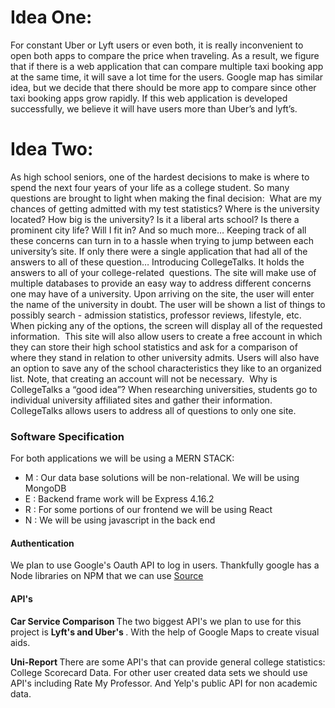 # Idea One: 

For constant Uber or Lyft users or even both, it is really inconvenient to open both apps to compare the price when traveling. As a result, we figure that if there is a web application that can compare multiple taxi booking app at the same time, it will save a lot time for the users. Google map has similar idea, but we decide that there should be more app to compare since other taxi booking apps grow rapidly. If this web application is developed successfully, we believe it will have users more than Uber’s and lyft’s.  
 
 # Idea Two:
 
 As high school seniors, one of the hardest decisions to make is where to spend the next four years of your life as a college student. So many questions are brought to light when making the final decision: 
	What are my chances of getting admitted with my test statistics?
	Where is the university located?
	How big is the university?
	Is it a liberal arts school?
	Is there a prominent city life?
	Will I fit in?
	And so much more…
	Keeping track of all these concerns can turn in to a hassle when trying to jump between each university’s site. If only there were a single application that had all of the answers to all of these question…
	Introducing CollegeTalks. It holds the answers to all of your college-related  questions. The site will make use of multiple databases to provide an easy way to address different concerns one may have of a university. Upon arriving on the site, the user will enter the name of the university in doubt. The user will be shown a list of things to possibly search - admission statistics, professor reviews, lifestyle, etc. When picking any of the options, the screen will display all of the requested information. 
	This site will also allow users to create a free account in which they can store their high school statistics and ask for a comparison of where they stand in relation to other university admits. Users will also have an option to save any of the school characteristics they like to an organized list. Note, that creating an account will not be necessary. 
	Why is CollegeTalks a “good idea”? When researching universities, students go to individual university affiliated sites and gather their information. CollegeTalks allows users to address all of questions to only one site. 
 
 
 
<h3>Software Specification </h3>

For both applications we will be using a MERN STACK:
<ul>
  <li>M : Our data base solutions will be non-relational. We will be using MongoDB </li>
  <li>E : Backend frame work will be Express 4.16.2 </li>
  <li>R : For some portions of our frontend we will be using React </li>
  <li>N : We will be using javascript in the back end </li>
</ul>
<h4> Authentication </h4>
We plan to use Google's Oauth API to log in users. Thankfully google has a Node libraries on NPM that we can use <a href="https://github.com/google/google-api-nodejs-client/" > Source </a>

<h4> API's </h4> 

<b> Car Service Comparison </b>
The two biggest API's we plan to use for this project is <b> Lyft's and Uber's </b>. With the help of Google Maps to create visual aids. 

<b> Uni-Report </b>
There are some API's that can provide general college statistics: College Scorecard Data.
For other user created data sets we should use API's including Rate My Professor.
And Yelp's public API for non academic data. 



